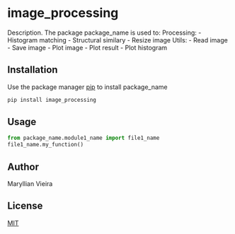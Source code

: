 # image_processing

Description. 
The package package_name is used to:
	Processing:
		- Histogram matching
		- Structural similary
		- Resize image
	Utils:
		- Read image
		- Save image
		- Plot image
		- Plot result
		- Plot histogram


## Installation

Use the package manager [pip](https://pip.pypa.io/en/stable/) to install package_name

```bash
pip install image_processing
```

## Usage

```python
from package_name.module1_name import file1_name
file1_name.my_function()
```

## Author
Maryllian Vieira

## License
[MIT](https://choosealicense.com/licenses/mit/)